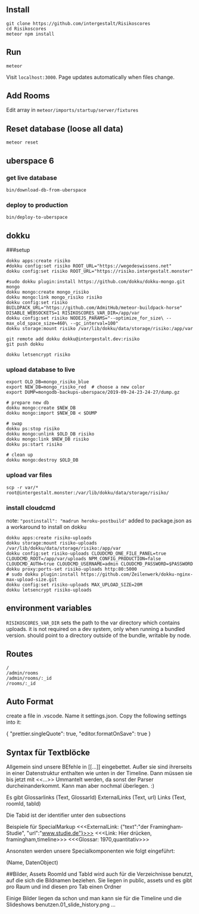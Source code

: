 ## Install

```
git clone https://github.com/intergestalt/Risikoscores
cd Risikoscores
meteor npm install
```

## Run

```
meteor
```

Visit `localhost:3000`. Page updates automatically when files change.

## Add Rooms

Edit array in `meteor/imports/startup/server/fixtures`

## Reset database (loose all data)

`meteor reset`

## uberspace 6
### get live database

`bin/download-db-from-uberspace`

### deploy to production

`bin/deploy-to-uberspace`

## dokku
###setup

````
dokku apps:create risiko
#dokku config:set risiko ROOT_URL="https://wegedeswissens.net"
dokku config:set risiko ROOT_URL="https://risiko.intergestalt.monster"

#sudo dokku plugin:install https://github.com/dokku/dokku-mongo.git mongo
dokku mongo:create mongo_risiko
dokku mongo:link mongo_risiko risiko
dokku config:set risiko BUILDPACK_URL="https://github.com/AdmitHub/meteor-buildpack-horse"  DISABLE_WEBSOCKETS=1 RISIKOSCORES_VAR_DIR=/app/var
dokku config:set risiko NODEJS_PARAMS="--optimize_for_size\ --max_old_space_size=460\ --gc_interval=100"
dokku storage:mount risiko /var/lib/dokku/data/storage/risiko:/app/var

git remote add dokku dokku@intergestalt.dev:risiko
git push dokku

dokku letsencrypt risiko
````
### upload database to live
````
export OLD_DB=mongo_risiko_blue
export NEW_DB=mongo_risiko_red  # choose a new color
export DUMP=mongodb-backups-uberspace/2019-09-24-23-24-27/dump.gz

# prepare new db
dokku mongo:create $NEW_DB
dokku mongo:import $NEW_DB < $DUMP

# swap
dokku ps:stop risiko
dokku mongo:unlink $OLD_DB risiko
dokku mongo:link $NEW_DB risiko
dokku ps:start risiko

# clean up
dokku mongo:destroy $OLD_DB
````

### upload var files
````
scp -r var/* root@intergestalt.monster:/var/lib/dokku/data/storage/risiko/
````

### install cloudcmd
note: `"postinstall": "madrun heroku-postbuild"` added to package.json as a workaround to install on dokku

````
dokku apps:create risiko-uploads
dokku storage:mount risiko-uploads /var/lib/dokku/data/storage/risiko:/app/var
dokku config:set risiko-uploads CLOUDCMD_ONE_FILE_PANEL=true CLOUDCMD_ROOT=/app/var/uploads NPM_CONFIG_PRODUCTION=false CLOUDCMD_AUTH=true CLOUDCMD_USERNAME=admin CLOUDCMD_PASSWORD=$PASSWORD
dokku proxy:ports-set risiko-uploads http:80:5000
# sudo dokku plugin:install https://github.com/Zeilenwerk/dokku-nginx-max-upload-size.git
dokku config:set risiko-uploads MAX_UPLOAD_SIZE=20M
dokku letsencrypt risiko-uploads
````


## environment variables

`RISIKOSCORES_VAR_DIR` sets the path to the var directory which contains uploads. it is not required on a dev system, only when running a bundled version. should point to a directory outside of the bundle, writable by node.

## Routes

```
/
/admin/rooms
/admin/rooms/:_id
/rooms/:_id
```

## Auto Format

create a file in .vscode.
Name it settings.json.
Copy the following settings into it:

{
"prettier.singleQuote": true,
"editor.formatOnSave": true
}

## Syntax für Textblöcke

Allgemein sind unsere BEfehle in [[...]] eingebettet. Außer sie sind ihrerseits in einer Datenstruktur enthalten wie unten in der Timeline. Dann müssen sie bis jetzt mit <<...>> Ummantelt werden, da sonst der Parser durcheinanderkommt. Kann man aber nochmal überlegen. :)

Es gibt
Glossarlinks (Text, GlossarId)
ExternalLinks (Text, url)
Links (Text, roomId, tabId)

Die Tabid ist der identifier unter den subsections

Beispiele für SpecialMarkup
<<<ExternalLink: {"text":"der Framingham-Studie", "url":"www.studie.de"}>>>
<<<Link: Hier drücken, framingham,timeline>>>
<<<Glossar: 1970,quantitativ>>>

Ansonsten werden unsere Specialkomponenten wie folgt eingeführt:

(Name, DatenObject)

##Bilder, Assets
RoomId und TabId wird auch für die Verzeichnisse benutzt, auf die sich die Bildnamen beziehen. Sie liegen in public, assets und es gibt pro Raum und ind diesen pro Tab einen Ordner

Einige Bilder liegen da schon und man kann sie für die Timeline und die Slideshows benutzen.01_slide_history.png ...

